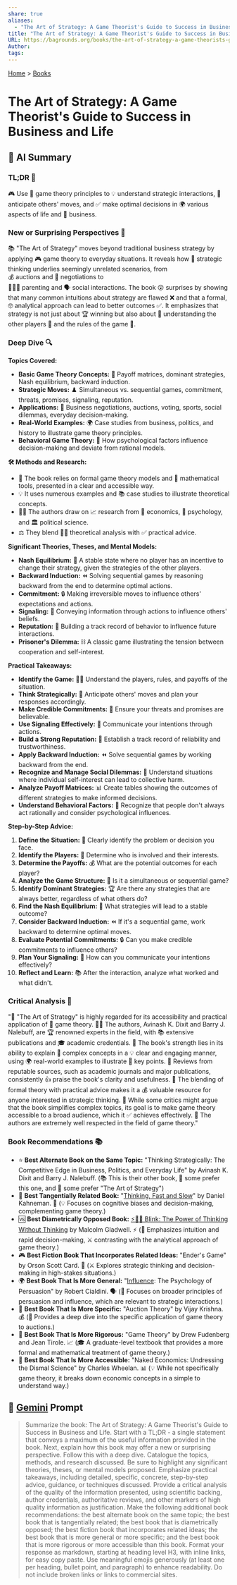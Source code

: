 ```yaml
---
share: true
aliases:
  - "The Art of Strategy: A Game Theorist's Guide to Success in Business and Life"
title: "The Art of Strategy: A Game Theorist's Guide to Success in Business and Life"
URL: https://bagrounds.org/books/the-art-of-strategy-a-game-theorists-guide-to-success-in-business-and-life
Author: 
tags: 
---
```

[Home](../index.md) > [Books](./index.md)  
# The Art of Strategy: A Game Theorist's Guide to Success in Business and Life  
## 🤖 AI Summary  
### TL;DR 🎯  
🎮 Use 🧠 game theory principles to 💡 understand strategic interactions, 🔮 anticipate others' moves, and ✅ make optimal decisions in 🌍 various aspects of life and 💼 business.  
  
### New or Surprising Perspectives 🤯  
📚 "The Art of Strategy" moves beyond traditional business strategy by applying 🎮 game theory to everyday situations. It reveals how 🤔 strategic thinking underlies seemingly unrelated scenarios, from  
 💰 auctions and 🤝 negotiations to  
 👨‍👩‍👧 parenting and 🗣️ social interactions. The book 😲 surprises by showing that many common intuitions about strategy are flawed ❌ and that a formal, 🤓 analytical approach can lead to better outcomes ✅. It emphasizes that strategy is not just about 🏆 winning but also about 🤔 understanding the other players 👥 and the rules of the game 📜.  
  
### Deep Dive 🔍  
**Topics Covered:**  
* **Basic Game Theory Concepts:** 🎲 Payoff matrices, dominant strategies, Nash equilibrium, backward induction.  
* **Strategic Moves:** ♟️ Simultaneous vs. sequential games, commitment, threats, promises, signaling, reputation.  
* **Applications:** 💼 Business negotiations, auctions, voting, sports, social dilemmas, everyday decision-making.  
* **Real-World Examples:** 🌍 Case studies from business, politics, and history to illustrate game theory principles.  
* **Behavioral Game Theory:** 🧠 How psychological factors influence decision-making and deviate from rational models.  
  
**🛠️ Methods and Research:**  
* 🎲 The book relies on formal game theory models and 🧮 mathematical tools, presented in a clear and accessible way.  
* 💡 It uses numerous examples and 📚 case studies to illustrate theoretical concepts.  
* 🧑‍🏫 The authors draw on 📈 research from 💸 economics, 🧠 psychology, and 🏛️ political science.  
* ⚖️ They blend 🧑‍💻 theoretical analysis with ✅ practical advice.  
  
**Significant Theories, Theses, and Mental Models:**  
* **Nash Equilibrium:** 🤝 A stable state where no player has an incentive to change their strategy, given the strategies of the other players.  
* **Backward Induction:** ⏪ Solving sequential games by reasoning backward from the end to determine optimal actions.  
* **Commitment:** 🔒 Making irreversible moves to influence others' expectations and actions.  
* **Signaling:** 📢 Conveying information through actions to influence others' beliefs.  
* **Reputation:** 👤 Building a track record of behavior to influence future interactions.  
* **Prisoner's Dilemma:** ⛓️ A classic game illustrating the tension between cooperation and self-interest.  
  
**Practical Takeaways:**  
* **Identify the Game:** 🕵️‍♀️ Understand the players, rules, and payoffs of the situation.  
* **Think Strategically:** 🧠 Anticipate others' moves and plan your responses accordingly.  
* **Make Credible Commitments:** 🤝 Ensure your threats and promises are believable.  
* **Use Signaling Effectively:** 📣 Communicate your intentions through actions.  
* **Build a Strong Reputation:** 🌟 Establish a track record of reliability and trustworthiness.  
* **Apply Backward Induction:** ⏪ Solve sequential games by working backward from the end.  
* **Recognize and Manage Social Dilemmas:** 🤝 Understand situations where individual self-interest can lead to collective harm.  
* **Analyze Payoff Matrices:** 📊 Create tables showing the outcomes of different strategies to make informed decisions.  
* **Understand Behavioral Factors:** 🧠 Recognize that people don't always act rationally and consider psychological influences.  
  
**Step-by-Step Advice:**  
1. **Define the Situation:** 📝 Clearly identify the problem or decision you face.  
2. **Identify the Players:** 👥 Determine who is involved and their interests.  
3. **Determine the Payoffs:** 💰 What are the potential outcomes for each player?  
4. **Analyze the Game Structure:** 🎲 Is it a simultaneous or sequential game?  
5. **Identify Dominant Strategies:** 🏆 Are there any strategies that are always better, regardless of what others do?  
6. **Find the Nash Equilibrium:** 🤝 What strategies will lead to a stable outcome?  
7. **Consider Backward Induction:** ⏪ If it's a sequential game, work backward to determine optimal moves.  
8. **Evaluate Potential Commitments:** 🔒 Can you make credible commitments to influence others?  
9. **Plan Your Signaling:** 📢 How can you communicate your intentions effectively?  
10. **Reflect and Learn:** 📚 After the interaction, analyze what worked and what didn't.  
  
### Critical Analysis 🧐  
"🎨 "The Art of Strategy" is highly regarded for its accessibility and practical application of 🎲 game theory. 👨‍🏫 The authors, Avinash K. Dixit and Barry J. Nalebuff, are 🏆 renowned experts in the field, with 📚 extensive publications and 🎓 academic credentials. 💪 The book's strength lies in its ability to explain 🤯 complex concepts in a 💡 clear and engaging manner, using 🌍 real-world examples to illustrate 🔑 key points. 📰 Reviews from reputable sources, such as academic journals and major publications, consistently 👍 praise the book's clarity and usefulness. 🤝 The blending of formal theory with practical advice makes it a 💰 valuable resource for anyone interested in strategic thinking. 🤔 While some critics might argue that the book simplifies complex topics, its goal is to make game theory accessible to a broad audience, which it ✅ achieves effectively. 💯 The authors are extremely well respected in the field of game theory."  
  
### Book Recommendations 📚  
* ⭐ **Best Alternate Book on the Same Topic:** "Thinking Strategically: The Competitive Edge in Business, Politics, and Everyday Life" by Avinash K. Dixit and Barry J. Nalebuff. (📚 This is their other book, 🤔 some prefer this one, and 🤔 some prefer "The Art of Strategy")  
* 🔗 **Best Tangentially Related Book:** "[Thinking, Fast and Slow](./thinking-fast-and-slow.md)" by Daniel Kahneman. 🧠 (💡 Focuses on cognitive biases and decision-making, complementing game theory.)  
* 🆚 **Best Diametrically Opposed Book:** [⚡🚫💭 Blink: The Power of Thinking Without Thinking](./blink-the-power-of-thinking-without-thinking.md) by Malcolm Gladwell. ⚡️ (🚀 Emphasizes intuition and rapid decision-making, ⚔️ contrasting with the analytical approach of game theory.)  
* 🎮 **Best Fiction Book That Incorporates Related Ideas:** "Ender's Game" by Orson Scott Card. 👾 (⚔️ Explores strategic thinking and decision-making in high-stakes situations.)  
* 🌍 **Best Book That Is More General:** "[Influence](./influence.md): The Psychology of Persuasion" by Robert Cialdini. 🗣️ (🤝 Focuses on broader principles of persuasion and influence, which are relevant to strategic interactions.)  
* 🎯 **Best Book That Is More Specific:** "Auction Theory" by Vijay Krishna. 💰 (🔎 Provides a deep dive into the specific application of game theory to auctions.)  
* 💯 **Best Book That Is More Rigorous:** "Game Theory" by Drew Fudenberg and Jean Tirole. 📈 (🎓 A graduate-level textbook that provides a more formal and mathematical treatment of game theory.)  
* 👶 **Best Book That Is More Accessible:** "Naked Economics: Undressing the Dismal Science" by Charles Wheelan. 📊 (💡 While not specifically game theory, it breaks down economic concepts in a simple to understand way.)  
  
## 💬 [Gemini](https://gemini.google.com) Prompt  
> Summarize the book: The Art of Strategy: A Game Theorist's Guide to Success in Business and Life. Start with a TL;DR - a single statement that conveys a maximum of the useful information provided in the book. Next, explain how this book may offer a new or surprising perspective. Follow this with a deep dive. Catalogue the topics, methods, and research discussed. Be sure to highlight any significant theories, theses, or mental models proposed. Emphasize practical takeaways, including detailed, specific, concrete, step-by-step advice, guidance, or techniques discussed. Provide a critical analysis of the quality of the information presented, using scientific backing, author credentials, authoritative reviews, and other markers of high quality information as justification. Make the following additional book recommendations: the best alternate book on the same topic; the best book that is tangentially related; the best book that is diametrically opposed; the best fiction book that incorporates related ideas; the best book that is more general or more specific; and the best book that is more rigorous or more accessible than this book. Format your response as markdown, starting at heading level H3, with inline links, for easy copy paste. Use meaningful emojis generously (at least one per heading, bullet point, and paragraph) to enhance readability. Do not include broken links or links to commercial sites.